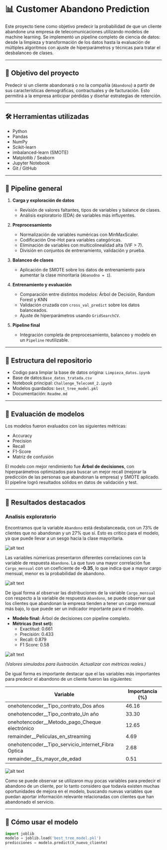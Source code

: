 # 📊 Customer Abandono Prediction

Este proyecto tiene como objetivo predecir la probabilidad de que un cliente abandone una empresa de telecomunicaciones utilizando modelos de machine learning. Se implementó un pipeline completo de ciencia de datos: desde la limpieza y transformación de los datos hasta la evaluación de múltiples algoritmos con ajuste de hiperparámetros y técnicas para tratar el desbalanceo de clases.

---

## 🧠 Objetivo del proyecto

Predecir si un cliente abandonará o no la compañía (`Abandono`) a partir de sus características demográficas, contractuales y de facturación. Esto permitirá a la empresa anticipar pérdidas y diseñar estrategias de retención.

---

## 🛠️ Herramientas utilizadas

- Python
- Pandas
- NumPy
- Scikit-learn
- imbalanced-learn (SMOTE)
- Matplotlib / Seaborn
- Jupyter Notebook
- Git / GitHub

---

## 🔄 Pipeline general

1. **Carga y exploración de datos**
   - Revisión de valores faltantes, tipos de variables y balance de clases.
   - Análisis exploratorio (EDA) de variables más influyentes.

2. **Preprocesamiento**
   - Normalización de variables numéricas con MinMaxScaler.
   - Codificación One-Hot para variables categóricas.
   - Eliminación de variables con multicolinealidad alta (VIF > 7).
   - División en conjuntos de entrenamiento, validación y prueba.

3. **Balanceo de clases**
   - Aplicación de SMOTE sobre los datos de entrenamiento para aumentar la clase minoritaria (`Abanodno = 1`).

4. **Entrenamiento y evaluación**
   - Comparación entre distintos modelos: Árbol de Decisión, Random Forest y KNN
   - Validación cruzada con `cross_val_predict` sobre los datos balanceados.
   - Ajuste de hiperparámetros usando `GridSearchCV`.

5. **Pipeline final**
   - Integración completa de preprocesamiento, balanceo y modelo en un `Pipeline` reutilizable.

---

## 📁 Estructura del repositorio
- Codigo para limpiar la base de datos origina: ``Limpieza_datos.ipynb``
- Base de datos:``Base_datos_tratada.csv``
- Notebook principal: ``Challenge_TelecomX_2.ipynb``
- Modelos guardados: ``best_tree_model.pkl``
- Documentación: ``Readme.md``



---

## 🧪 Evaluación de modelos

Los modelos fueron evaluados con las siguientes métricas:

- Accuracy
- Precision
- Recall
- F1-Score
- Matriz de confusión

El modelo con mejor rendimiento fue **Árbol de decisiones**, con hiperparámetros optimizados para buscar un mejor recall (mejorar la predicción de las personas que abandonan la empresa) y SMOTE aplicado. El pipeline logró resultados sólidos en datos de validación y test.


---

## 📌 Resultados destacados

### Analisis exploratorio
Encontramos que la variable `Abandono` está desbalanceada, con un 73% de clientes que no abandonan y un 27% que sí. Esto es crítico para el modelo, ya que puede llevar a un sesgo hacia la clase mayoritaria.

![alt text](Imagenes\Distribucion_variable_respuesta.png)


Las variables númericas presentaron diferentes correlaciones con la variable de respuesta `Abandono`. La que tuvo una mayor correlación fue `Cargo_mensual` con un coeficiente de **-0.35**, lo que indica que a mayor cargo mensual, menor es la probabilidad de abandono.

![alt text](Imagenes\Correlacion_variables_numericas.png)

De igual forma al observar las distribuciones de la variable `Cargo_mensual` con respecto a la variable de respuesta `Abandono`, se puede observar que los clientes que abandonan la empresa tienden a tener un cargo mensual más bajo, lo que puede ser un indicador importante para el modelo.



- **Modelo final:** Árbol de decisiones con pipeline completo.
- **Métricas (test set):**
    - Exactitud: 0.661
    - Precisión: 0.433
    - Recall: 0.879
    - F1 Score: 0.58

![alt text](Imagenes\Matriz_confucion_mejor_modelo.png)

*(Valores simulados para ilustración. Actualizar con métricas reales.)*

De igual forma es importante destacar que el las variables más importantes para predecir el abandono de un cliente fueron las siguientes:

| Variable                                              | Importancia (%) |
|-------------------------------------------------------|-----------------|
| onehotencoder__Tipo_contrato_Dos años                 | 46.16           |
| onehotencoder__Tipo_contrato_Un año                   | 33.30           |
| onehotencoder__Metodo_pago_Cheque electrónico         | 12.65           |
| remainder__Peliculas_en_streaming                     | 4.69            |
| onehotencoder__Tipo_servicio_internet_Fibra Optica    | 2.68            |
| remainder__Es_mayor_de_edad                           | 0.51            |


![alt text](Imagenes\Importancia_variables.png)

Como se puede observar se utilizaron muy pocas variables para predecir el abandono de un cliente, por lo tanto considero que todavía existen muchas oportunidades de mejora en el modelo, buscando nuevas variables que puedan aportar información relevante relacionadas con clientes que han abandonado el servicio.

---

## 💾 Cómo usar el modelo

```python
import joblib
modelo = joblib.load('best_tree_model.pkl')
predicciones = modelo.predict(X_nuevo_cliente)
````
